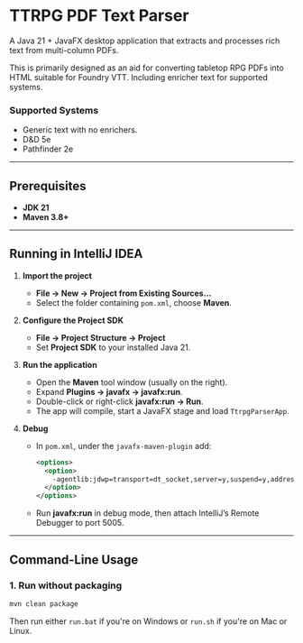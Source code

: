 # TTRPG PDF Text Parser

A Java 21 + JavaFX desktop application that extracts and processes rich text from multi-column PDFs.

This is primarily designed as an aid for converting tabletop RPG PDFs into HTML suitable for Foundry VTT. Including enricher text for supported systems.

### Supported Systems
* Generic text with no enrichers.
* D&D 5e
* Pathfinder 2e

---

## Prerequisites

- **JDK 21**
- **Maven 3.8+**

---

## Running in IntelliJ IDEA

1. **Import the project**
    - **File → New → Project from Existing Sources…**
    - Select the folder containing `pom.xml`, choose **Maven**.

2. **Configure the Project SDK**
    - **File → Project Structure → Project**
    - Set **Project SDK** to your installed Java 21.

3. **Run the application**
    - Open the **Maven** tool window (usually on the right).
    - Expand **Plugins → javafx → javafx:run**.
    - Double-click or right-click **javafx:run → Run**.
    - The app will compile, start a JavaFX stage and load `TtrpgParserApp`.

4. **Debug**
    - In `pom.xml`, under the `javafx-maven-plugin` add:
      ```xml
      <options>
        <option>
          -agentlib:jdwp=transport=dt_socket,server=y,suspend=y,address=5005
        </option>
      </options>
      ```  
    - Run **javafx:run** in debug mode, then attach IntelliJ’s Remote Debugger to port 5005.

---

## Command-Line Usage

### 1. Run without packaging

```bash
mvn clean package
```

Then run either `run.bat` if you're on Windows or `run.sh` if you're on Mac or Linux.
